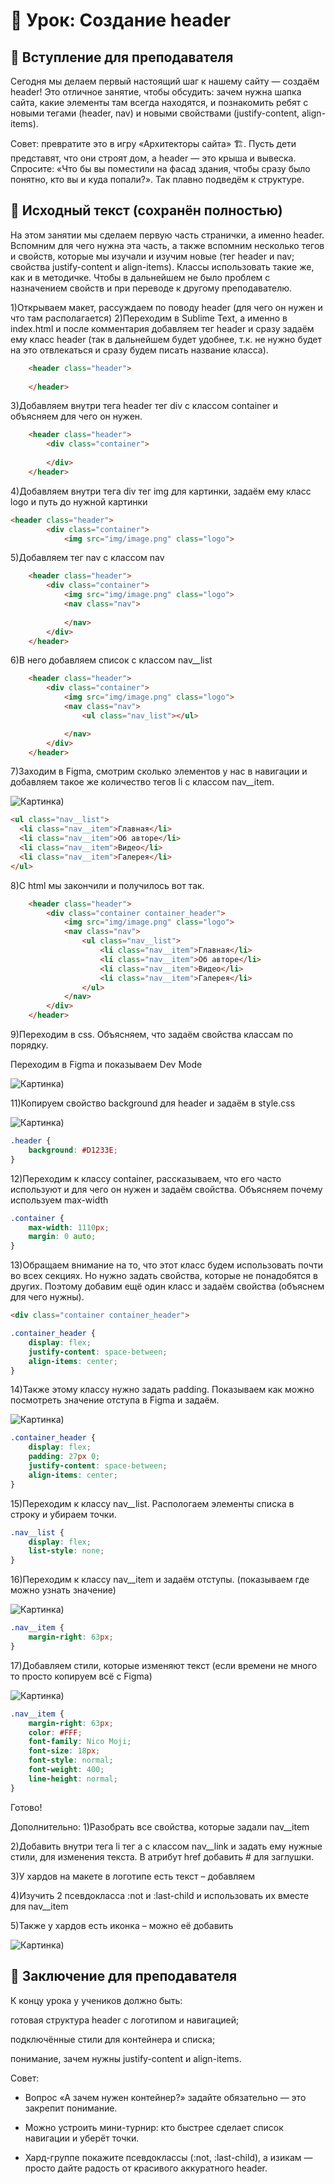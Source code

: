 # 🚀 Урок: Создание header
## 🎤 Вступление для преподавателя

Сегодня мы делаем первый настоящий шаг к нашему сайту — создаём header!
Это отличное занятие, чтобы обсудить: зачем нужна шапка сайта, какие элементы там всегда находятся, и познакомить ребят с новыми тегами (header, nav) и новыми свойствами (justify-content, align-items).

Совет: превратите это в игру «Архитекторы сайта» 🏗️. Пусть дети представят, что они строят дом, а header — это крыша и вывеска. Спросите: «Что бы вы поместили на фасад здания, чтобы сразу было понятно, кто вы и куда попали?». Так плавно подведём к структуре.

## 📖 Исходный текст (сохранён полностью)

На этом занятии мы сделаем первую часть странички, а именно header. Вспомним для чего нужна эта часть, а также вспомним несколько тегов и свойств, которые мы изучали и изучим новые (тег header и nav; свойства justify-content и align-items).
Классы использовать такие же, как и в методичке. Чтобы в дальнейшем не было проблем с назначением свойств и при переводе к другому преподавателю.

1)Открываем макет, рассуждаем по поводу header (для чего он нужен и что там располагается)
2)Переходим в Sublime Text, а именно в index.html и после комментария добавляем тег header и сразу задаём ему класс header (так в дальнейшем будет удобнее, т.к. не нужно будет на это отвлекаться и сразу будем писать название класса).

```html
	<header class="header">
		
	</header>
```

3)Добавляем внутри тега header тег div с классом container и объясняем для чего он нужен.
```html
	<header class="header">
		<div class="container">
			
		</div>
	</header>
```
4)Добавляем внутри тега div тег img для картинки, задаём ему класс logo и путь до нужной картинки
```html
<header class="header">
		<div class="container">
			<img src="img/image.png" class="logo">
```
5)Добавляем тег nav с классом nav
```html
	<header class="header">
		<div class="container">
			<img src="img/image.png" class="logo">
			<nav class="nav">
				
			</nav>
		</div>
	</header>
```
6)В него добавляем список с классом nav__list
```html
	<header class="header">
		<div class="container">
			<img src="img/image.png" class="logo">
			<nav class="nav">
				<ul class="nav_list"></ul>

			</nav>
		</div>
	</header>
```
7)Заходим в Figma, смотрим сколько элементов у нас в навигации и добавляем такое же количество тегов li с классом nav__item.

<img src="images/Picture (45).png" alt="Картинка)">

```html
<ul class="nav__list">
  <li class="nav__item">Главная</li>
  <li class="nav__item">Об авторе</li>
  <li class="nav__item">Видео</li>
  <li class="nav__item">Галерея</li>
</ul>
```
8)С html мы закончили и получилось вот так.
```html
	<header class="header">
		<div class="container container_header">
			<img src="img/image.png" class="logo">
			<nav class="nav">
				<ul class="nav__list">
					<li class="nav__item">Главная</li>
					<li class="nav__item">Об авторе</li>
					<li class="nav__item">Видео</li>
					<li class="nav__item">Галерея</li>
				</ul>
			</nav>
		</div>
	</header>
```
9)Переходим в css. Объясняем, что задаём свойства классам по порядку.

Переходим в Figma и показываем Dev Mode

<img src="images/Picture (46).png" alt="Картинка)">

11)Копируем свойство background для header и задаём в style.css

<img src="images/Picture (47).png" alt="Картинка)">

```css
.header {
	background: #D1233E;
}
```

12)Переходим к классу container, рассказываем, что его часто используют и для чего он нужен и задаём свойства. Объясняем почему используем max-width

```css
.container {
	max-width: 1110px;
	margin: 0 auto;
}
```

13)Обращаем внимание на то, что этот класс будем использовать почти во всех секциях. Но нужно задать свойства, которые не понадобятся в других. Поэтому добавим ещё один класс и задаём свойства (объяснем для чего нужны).
```html
<div class="container container_header">
```
```css
.container_header {
	display: flex;
	justify-content: space-between;
	align-items: center;
}
```

14)Также этому классу нужно задать padding. Показываем как можно посмотреть значение отступа в Figma и задаём.

<img src="images/Picture (48).png" alt="Картинка)">

```css
.container_header {
	display: flex;
	padding: 27px 0;
	justify-content: space-between;
	align-items: center;
}
```

15)Переходим к классу nav__list. Распологаем элементы списка в строку и убираем точки.

```css
.nav__list {
	display: flex;
	list-style: none;
}
```

16)Переходим к классу nav__item и задаём отступы. (показываем где можно узнать значение)

<img src="images/Picture (49).png" alt="Картинка)">

```css
.nav__item {
	margin-right: 63px;
}
```

17)Добавляем стили, которые изменяют текст (если времени не много то просто копируем всё с Figma)

<img src="images/Picture (50).png" alt="Картинка)">

```css
.nav__item {
	margin-right: 63px;
	color: #FFF;
	font-family: Nico Moji;
	font-size: 18px;
	font-style: normal;
	font-weight: 400;
	line-height: normal;
}
```

Готово!

Дополнительно:
1)Разобрать все свойства, которые задали nav__item

2)Добавить внутри тега li тег a с классом nav__link и задать ему нужные стили, для изменения текста. В атрибут href добавить # для заглушки.

3)У хардов на макете в логотипе есть текст – добавляем

4)Изучить 2 псевдокласса :not и :last-child и использовать их вместе для nav__item

5)Также у хардов есть иконка – можно её добавить

<img src="images/Picture (51).png" alt="Картинка)">

## 🎯 Заключение для преподавателя

К концу урока у учеников должно быть:

готовая структура header с логотипом и навигацией;

подключённые стили для контейнера и списка;

понимание, зачем нужны justify-content и align-items.

Совет:

- Вопрос «А зачем нужен контейнер?» задайте обязательно — это закрепит понимание.

- Можно устроить мини-турнир: кто быстрее сделает список навигации и уберёт точки.

- Хард-группе покажите псевдоклассы (:not, :last-child), а изикам — просто дайте радость от красивого аккуратного header.
